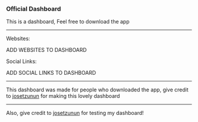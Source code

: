 ### Official Dashboard
This is a dashboard, Feel free to download the app

--------------------------------------------------
Websites:

ADD WEBSITES TO DASHBOARD

Social Links:

ADD SOCIAL LINKS TO DASHBOARD

-----------------------------------------------------
This dashboard was made for people who downloaded the app, give credit to [josetzunun](https://github.com/josetzunun) for making this lovely dashboard

----------------------------------------------------------------------------------------------------------------------------------------
Also, give credit to [josetzunun](https://github.com/josetzunun) for testing my dashboard!
